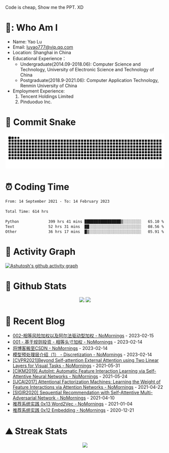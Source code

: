 Code is cheap, Show me the PPT. XD

# 🍎: Who Am I
- Name: Yao Lu
- Email: luyao777@vip.qq.com
- Location: Shanghai in China
- Educational Experience：
  - Undergraduate(2014.09-2018.06): Computer Science and Technology, University of Electronic Science and Technology of China
  - Postgraduate(2018.9-2021.06): Computer Application Technology, Renmin University of China
- Employment Experience:
  1. Tencent Holdings Limited
  2. Pinduoduo Inc.


# 🐍 Commit Snake
<picture>
  <source media="(prefers-color-scheme: dark)" srcset="https://raw.githubusercontent.com/luyao777/luyao777/output/github-contribution-grid-snake-dark.svg">
  <source media="(prefers-color-scheme: light)" srcset="https://raw.githubusercontent.com/luyao777/luyao777/output/github-contribution-grid-snake.svg">
  <img alt="github contribution grid snake animation" src="https://raw.githubusercontent.com/luyao777/luyao777/output/github-contribution-grid-snake.svg">
</picture>

# ⏰ Coding Time
<!--START_SECTION:waka-->

```text
From: 14 September 2021 - To: 14 February 2023

Total Time: 614 hrs

Python             399 hrs 41 mins ████████████████▒░░░░░░░░   65.10 %
Text               52 hrs 31 mins  ██░░░░░░░░░░░░░░░░░░░░░░░   08.56 %
Other              36 hrs 17 mins  █▒░░░░░░░░░░░░░░░░░░░░░░░   05.91 %
```

<!--END_SECTION:waka-->

# 🏹  Activity Graph
[![Ashutosh's github activity graph](https://github-readme-activity-graph.cyclic.app/graph?username=luyao777&theme=vue&bg_color=ffffff)](https://github.com/luyao777/github-readme-activity-graph)

# 🧮 Github Stats
<div align="center">
<span>  </span>
<img height="170px" src="https://github-readme-stats.vercel.app/api?username=luyao777" /><span>  </span><img height="170px" src="https://github-readme-stats.vercel.app/api/top-langs/?username=luyao777&layout=compact&langs_count=8" />
<span>  </span>
</div>

# 📑 Recent Blog
<!-- START_SECTION:blog -->
* <a href='https://www.cnblogs.com/nomornings/p/17122159.html' target='_blank'>002-相等风险加权以及阿尔法驱动型加权 - NoMornings</a> - 2023-02-15
* <a href='https://www.cnblogs.com/nomornings/p/17121125.html' target='_blank'>001 - 基于规则投资 - 相等头寸加权 - NoMornings</a> - 2023-02-14
* <a href='https://www.cnblogs.com/nomornings/p/17120124.html' target='_blank'>将博客搬至CSDN - NoMornings</a> - 2023-02-14
* <a href='https://www.cnblogs.com/nomornings/p/17120025.html' target='_blank'>模型预处理层介绍（1） - Discretization - NoMornings</a> - 2023-02-14
* <a href='https://www.cnblogs.com/nomornings/p/14832025.html' target='_blank'>[CVPR2021]Beyond Self-attention External Attention using Two Linear Layers for Visual Tasks - NoMornings</a> - 2021-05-31
* <a href='https://www.cnblogs.com/nomornings/p/14805201.html' target='_blank'>[CIKM2019] AutoInt: Automatic Feature Interaction Learning via Self-Attentive Neural Networks - NoMornings</a> - 2021-05-24
* <a href='https://www.cnblogs.com/nomornings/p/14690253.html' target='_blank'>[IJCAI2017] Attentional Factorization Machines: Learning the Weight of Feature Interactions via Attention Networks - NoMornings</a> - 2021-04-22
* <a href='https://www.cnblogs.com/nomornings/p/14641405.html' target='_blank'>[SIGIR2020] Sequential Recommendation with Self-Attentive Multi-Adversarial Network - NoMornings</a> - 2021-04-10
* <a href='https://www.cnblogs.com/nomornings/p/14228410.html' target='_blank'>推荐系统实践 0x13 Word2Vec - NoMornings</a> - 2021-01-04
* <a href='https://www.cnblogs.com/nomornings/p/14170238.html' target='_blank'>推荐系统实践 0x12 Embedding - NoMornings</a> - 2020-12-21
<!-- END_SECTION:blog -->

# ⛰️ Streak Stats
<div align="center">
    <img  src="https://github-readme-streak-stats.herokuapp.com/?user=luyao777" />
</div>


